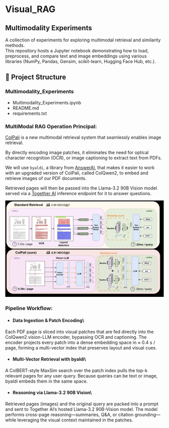 # Visual_RAG
## Multimodality Experiments

A collection of experiments for exploring multimodal retrieval and similarity methods.  
This repository hosts a Jupyter notebook demonstrating how to load, preprocess, and compare text and image embeddings using various libraries (NumPy, Pandas, Gensim, scikit-learn, Hugging Face Hub, etc.).

## 📂 Project Structure

### **Multimodality_Experiments**
-  Multimodality_Experiments.ipynb
-  README.md
-  requirements.txt


### **MultiModal RAG Operation Principal:**

[ColPali](https://arxiv.org/abs/2407.01449) is a new multimodal retrieval system that seamlessly enables image retrieval.

By directly encoding image patches, it eliminates the need for optical character recognition (OCR), or image captioning to extract text from PDFs.

We will use `byaldi`, a library from [AnswerAI](https://www.answer.ai/), that makes it easier to work with an upgraded version of ColPali, called ColQwen2, to embed and retrieve images of our PDF documents.

Retrieved pages will then be passed into the Llama-3.2 90B Vision model served via a [Together AI](https://www.together.ai/) inference endpoint for it to answer questions.

![ColPali vs Standard Retrieval Pipeline](images/Colpali_vs_Standard.png)

### **Pipeline Workflow:**
- #### Data Ingestion & Patch Encoding\
Each PDF page is sliced into visual patches that are fed directly into the ColQwen2 vision-LLM encoder, bypassing OCR and captioning. The encoder projects every patch into a dense embedding space in ≈ 0.4 s / page, forming a multi-vector index that preserves layout and visual cues.
- #### Multi-Vector Retrieval with byaldi\
A ColBERT-style MaxSim search over the patch index pulls the top-k relevant pages for any user query. Because queries can be text or image, byaldi embeds them in the same space.
- #### Reasoning via Llama-3.2 90B Vision\
Retrieved pages (images) and the original query are packed into a prompt and sent to Together AI’s hosted Llama-3.2 90B-Vision model. The model performs cross-page reasoning—summaries, Q&A, or citation grounding—while leveraging the visual context maintained in the patches.


